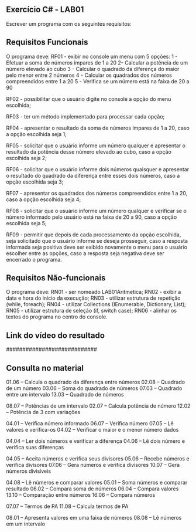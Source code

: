 Exercício C# - LAB01
--------------------



Escrever um programa com os seguintes requisitos:

Requisitos Funcionais
---------------------
O programa deve:
RF01 - exibir no console um menu com 5 opções:
        1 - Efetuar a soma de números ímpares de 1 a 20
        2-  Calcular a potência de um número elevado ao cubo
        3 - Calcular o quadrado da diferença do maior pelo menor entre 2 números
        4 - Calcular os quadrados dos números compreendidos entre 1 a 20
        5 - Verifica se um número está na faixa de 20 a 90

RF02 - possibilitar que o usuário digite no console a opção do menu escolhida;

RF03 - ter um método implementado para processar cada opção;

RF04 - apresentar o resultado da soma de números ímpares de 1 a 20, caso a opção escolhida seja 1;

RF05 - solicitar que o usuário informe um número qualquer e apresentar o resultado da potência desse número elevado ao cubo, caso a opção escolhida seja 2;

RF06 - solicitar que o usuário informe dois números quaisquer e apresentar o resultado do quadrado da diferença entre esses dois números, caso a opção escolhida seja 3;

RF07 - apresentar os quadrados dos números compreendidos entre 1 a 20, caso a opção escolhida seja 4; 

RF08 - solicitar que o usuário informe um número qualquer e verificar se o número informado pelo usuário está na faixa de 20 a 90, caso a opção escolhida seja 5;

RF09 - permitir que depois de cada processamento da opção escolhida, seja solicitado que o usuário informe se deseja prosseguir, caso a resposta informada seja positiva deve ser exibido novamente o menu para o usuário escolher entre as opções, caso a resposta seja negativa deve ser encerrado o programa.   


Requisitos Não-funcionais
-------------------------
O programa deve:
RN01 - ser nomeado LAB01Aritmetica;
RN02 - exibir a data e hora do início da execução;
RN03 - utilizar estrutura de repetição (while, foreach);
RN04 - utilizar Collections (IEnumerable, Dictionary, List);
RN05 - utilizar estrutura de seleção (if, switch case);
RN06 - alinhar os textos do programa no centro do console.




Link do vídeo do resultado
--------------------------
############################



Consulta no material
--------------------
01.06 – Calcula o quadrado da diferença entre números
02.08 – Quadrado de um número
03.06 – Soma do quadrado de números
07.03 – Quadrado entre um intervalo
13.03 – Quadrado de números

08.07 – Potências de um intervalo
02.07 – Calcula potência de número
12.02 – Potência de 3 com variações

04.01 – Verifica número informado
06.07 – Verifica número 
07.05 – Lê valores e verifica-os
04.02 – Verificar o maior e o menor número dados

04.04 – Ler dois números e verificar a diferença
04.06 – Lê dois número e verifica suas diferenças

04.05 – Aceita números e verifica seus divisores
05.06 – Recebe números e verifica divisores
07.06 – Gera números e verifica divisores
10.07 – Gera números divisíveis

04.08 – Lê números e comparar valores
05.01 – Soma números e comparar resultado
06.02 – Compara soma de números
06.04 – Compara valores
13.10 – Comparação entre números
16.06 – Compara números

07.07 – Termos de PA
11.08 – Calcula termos de PA

08.01 – Apresenta valores em uma faixa de números
08.08 – Lê números em um intervalo

